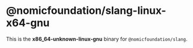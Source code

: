 <!-- cSpell:disable -->

# @nomicfoundation/slang-linux-x64-gnu

This is the **x86_64-unknown-linux-gnu** binary for `@nomicfoundation/slang`.
